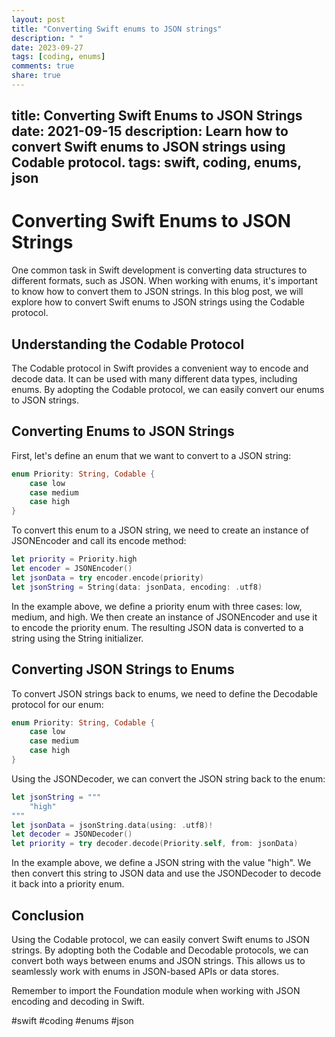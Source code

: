 ```yaml
---
layout: post
title: "Converting Swift enums to JSON strings"
description: " "
date: 2023-09-27
tags: [coding, enums]
comments: true
share: true
---
```

title: Converting Swift Enums to JSON Strings
date: 2021-09-15
description: Learn how to convert Swift enums to JSON strings using Codable protocol.
tags: swift, coding, enums, json
---

# Converting Swift Enums to JSON Strings

One common task in Swift development is converting data structures to different formats, such as JSON. When working with enums, it's important to know how to convert them to JSON strings. In this blog post, we will explore how to convert Swift enums to JSON strings using the Codable protocol.

## Understanding the Codable Protocol

The Codable protocol in Swift provides a convenient way to encode and decode data. It can be used with many different data types, including enums. By adopting the Codable protocol, we can easily convert our enums to JSON strings.

## Converting Enums to JSON Strings

First, let's define an enum that we want to convert to a JSON string:

```swift
enum Priority: String, Codable {
    case low
    case medium
    case high
}
```

To convert this enum to a JSON string, we need to create an instance of JSONEncoder and call its encode method:

```swift
let priority = Priority.high
let encoder = JSONEncoder()
let jsonData = try encoder.encode(priority)
let jsonString = String(data: jsonData, encoding: .utf8)
```

In the example above, we define a priority enum with three cases: low, medium, and high. We then create an instance of JSONEncoder and use it to encode the priority enum. The resulting JSON data is converted to a string using the String initializer.

## Converting JSON Strings to Enums

To convert JSON strings back to enums, we need to define the Decodable protocol for our enum:

```swift
enum Priority: String, Codable {
    case low
    case medium
    case high
}
```

Using the JSONDecoder, we can convert the JSON string back to the enum:

```swift
let jsonString = """
    "high"
"""
let jsonData = jsonString.data(using: .utf8)!
let decoder = JSONDecoder()
let priority = try decoder.decode(Priority.self, from: jsonData)
```

In the example above, we define a JSON string with the value "high". We then convert this string to JSON data and use the JSONDecoder to decode it back into a priority enum.

## Conclusion

Using the Codable protocol, we can easily convert Swift enums to JSON strings. By adopting both the Codable and Decodable protocols, we can convert both ways between enums and JSON strings. This allows us to seamlessly work with enums in JSON-based APIs or data stores.

Remember to import the Foundation module when working with JSON encoding and decoding in Swift.

#swift #coding #enums #json